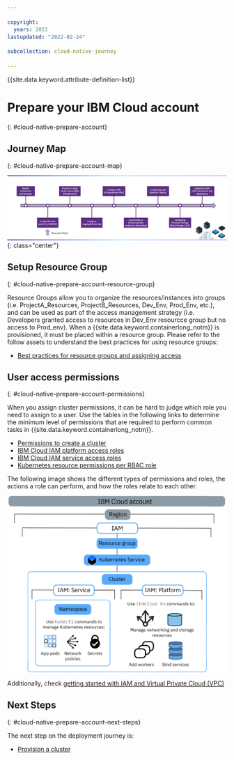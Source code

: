 ```yaml
---

copyright:
  years: 2022
lastupdated: "2022-02-24"

subcollection: cloud-native-journey

---
```


{{site.data.keyword.attribute-definition-list}}

# Prepare your IBM Cloud account
{: #cloud-native-prepare-account}

## Journey Map
{: #cloud-native-prepare-account-map}

![Architecture](images/prepare-account/journey-map.png){: class="center"}

## Setup Resource Group
{: #cloud-native-prepare-account-resource-group}

Resource Groups allow you to organize the resources/instances into groups (i.e. ProjectA_Resources, ProjectB_Resources, Dev_Env, Prod_Env, etc.), and can be used as part of the access management strategy (i.e. Developers granted access to resources in Dev_Env resourcce group but no access to Prod_env). When a {{site.data.keyword.containerlong_notm}} is provisioned, it must be placed within a resource group. Please refer to the follow assets to understand the best practices for using resource groups:

- [Best practices for resource groups and assigning access](/docs/account?topic=account-account_setup)

## User access permissions
{: #cloud-native-prepare-account-permissions}

When you assign cluster permissions, it can be hard to judge which role you need to assign to a user. Use the tables in the following links to determine the minimum level of permissions that are required to perform common tasks in {{site.data.keyword.containerlong_notm}}.

- [Permissions to create a cluster](https://{DomainName}/docs/containers?topic=containers-access_reference#cluster_create_permissions)
- [IBM Cloud IAM platform access roles](https://{DomainName}/docs/containers?topic=containers-access_reference#iam_platform)
- [IBM Cloud IAM service access roles](https://{DomainName}/docs/containers?topic=containers-access_reference#service)
- [Kubernetes resource permissions per RBAC role](https://{DomainName}/docs/containers?topic=containers-access_reference#rbac_ref)

The following image shows the different types of permissions and roles, the actions a role can perform, and how the roles relate to each other.

![user access permissions](images/prepare-account/user_access.png)

Additionally, check [getting started with IAM and Virtual Private Cloud (VPC)](https://{DomainName}/docs/vpc?topic=vpc-iam-getting-started)

## Next Steps
{: #cloud-native-prepare-account-next-steps}

The next step on the deployment journey is:
* [Provision a cluster](/docs/cloud-native-journey?topic=cloud-native-journey-provision-cluster)
